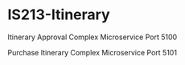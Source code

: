 # IS213-Itinerary

Itinerary Approval Complex Microservice Port 5100

Purchase Itinerary Complex Microservice Port 5101
